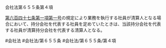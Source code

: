 会社法第６５５条第４項

[第六百四十七条第一項第一号](会社法＿＿＿＿第６４７条第１項第１号)の規定により業務を執行する社員が清算人となる場合において、持分会社を代表する社員を定めていたときは、当該持分会社を代表する社員が清算持分会社を代表する清算人となる。

#会社法
#会社法/第６５５条
#会社法/第６５５条/第４項
